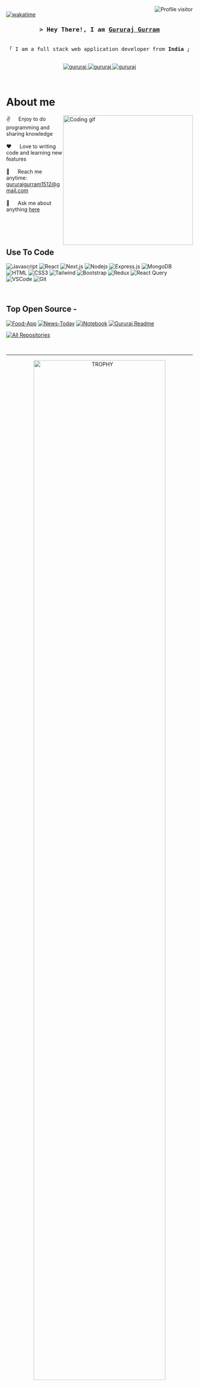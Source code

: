 <a href="https://komarev.com/ghpvc/?username=gururaj1512">
  <img align="right" src="https://komarev.com/ghpvc/?username=gururaj1512&label=Visitors&color=0e75b6&style=flat" alt="Profile visitor" />
</a>


[![wakatime](https://wakatime.com/badge/user/018ea020-c9a5-4d2b-b665-16ae826093bc.svg)](https://wakatime.com/@artemis_09)

<!-- Intro  -->
<h3 align="center">
        <samp>&gt; Hey There!, I am
                <b><a target="_blank" href="https://gururaj1512.com">Gururaj Gurram</a></b>
        </samp>
</h3>


<p align="center"> 
  <samp>
    <br>
    「 I am a full stack web application developer from <b>India</b> 」
    <br>
    <br>
  </samp>
</p>

<p align="center">
 <a href="https://gururaj1512" target="blank">
  <img src="https://img.shields.io/badge/Website-DC143C?style=for-the-badge&logo=medium&logoColor=white" alt="gururaj" />
 </a>
 <a href="https://www.linkedin.com/in/gururaj-gurram-58b625276/" target="_blank">
  <img src="https://img.shields.io/badge/LinkedIn-0077B5?style=for-the-badge&logo=linkedin&logoColor=white" alt="gururaj"/>
 </a>
 <a href="https://www.instagram.com/gururajgurram_09/" target="_blank">
  <img src="https://img.shields.io/badge/Instagram-fe4164?style=for-the-badge&logo=instagram&logoColor=white" alt="gururaj" />
 </a>
</p>
<br />

<!-- About Section -->
 # About me
 
<p>
 <img align="right" width="350" src="/assets/programmer.gif" alt="Coding gif" />
  
 ✌️ &emsp; Enjoy to do programming and sharing knowledge <br/><br/>
 ❤️ &emsp; Love to writing code and learning new features<br/><br/>
 📧 &emsp; Reach me anytime: gururajgurram1512@gmail.com<br/><br/>
 💬 &emsp; Ask me about anything [here](https://github.com/gururaj1512/gururaj1512/issues)

</p>

<br/>
<br/>
<br/>

## Use To Code

![Javascript](https://img.shields.io/badge/Javascript-F0DB4F?style=for-the-badge&labelColor=black&logo=javascript&logoColor=F0DB4F)
![React](https://img.shields.io/badge/-React-61DBFB?style=for-the-badge&labelColor=black&logo=react&logoColor=61DBFB)
![Next.js](https://img.shields.io/badge/next.js-000000?style=for-the-badge&logo=nextdotjs&logoColor=white)
![Nodejs](https://img.shields.io/badge/Nodejs-3C873A?style=for-the-badge&labelColor=black&logo=node.js&logoColor=3C873A)
![Express.js](https://img.shields.io/badge/Express.js-000000?style=for-the-badge&logo=express&logoColor=white)
![MongoDB](https://img.shields.io/badge/MongoDB-4EA94B?style=for-the-badge&logo=mongodb&logoColor=white)
![HTML](https://img.shields.io/badge/HTML5-E34F26?style=for-the-badge&logo=html5&logoColor=white)
![CSS3](https://img.shields.io/badge/CSS3-1572B6?style=for-the-badge&logo=css3&logoColor=white)
![Tailwind](https://img.shields.io/badge/Tailwind_CSS-092749?style=for-the-badge&logo=tailwindcss&logoColor=06B6D4&labelColor=000000)
![Bootstrap](https://img.shields.io/badge/Bootstrap-563D7C?style=for-the-badge&logo=bootstrap&logoColor=white)
![Redux](https://img.shields.io/badge/Redux-593D88?style=for-the-badge&logo=redux&logoColor=white)
![React Query](https://img.shields.io/badge/-React_Query-FF4154?style=for-the-badge&logo=react%20query&logoColor=white)
![VSCode](https://img.shields.io/badge/Visual_Studio-0078d7?style=for-the-badge&logo=visual%20studio&logoColor=white)
![Git](https://img.shields.io/badge/Git-F05032?style=for-the-badge&logo=git&logoColor=white)

<br/>

## Top Open Source -
[![Food-App](https://github-readme-stats.vercel.app/api/pin/?username=gururaj1512&repo=Food-App&border_color=7F3FBF&bg_color=0D1117&title_color=C9D1D9&text_color=8B949E&icon_color=7F3FBF)](https://github.com/gururaj1512/Food-App)
[![News-Today](https://github-readme-stats.vercel.app/api/pin/?username=gururaj1512&repo=News-Today&border_color=7F3FBF&bg_color=0D1117&title_color=C9D1D9&text_color=8B949E&icon_color=7F3FBF)](https://github.com/gururaj1512/News-Today)
[![iNotebook](https://github-readme-stats.vercel.app/api/pin/?username=gururaj1512&repo=iNotebook&border_color=7F3FBF&bg_color=0D1117&title_color=C9D1D9&text_color=8B949E&icon_color=7F3FBF)](https://github.com/gururaj1512/iNotebook)
[![Gururaj Readme](https://github-readme-stats.vercel.app/api/pin/?username=gururaj1512&repo=gururaj1512&border_color=7F3FBF&bg_color=0D1117&title_color=C9D1D9&text_color=8B949E&icon_color=7F3FBF)](https://github.com/gururaj1512/gururaj1512)

<p align="left">
  <a href="https://github.com/gururaj1512?tab=repositories" target="_blank"><img alt="All Repositories" title="All Repositories" src="https://img.shields.io/badge/-All%20Repos-2962FF?style=for-the-badge&logo=koding&logoColor=white"/></a>
</p>

<br/>
<hr/>
<!--- trophy (start) -->
<div align="center">
  <a href="https://github.com/ryo-ma/github-profile-trophy" title="Go to Source">
      <img align="center" width="84%" src="https://github-profile-trophy.vercel.app/?username=1010nishant&amp;theme=radical&amp;row=1&amp;column=7&amp;margin-h=15&amp;margin-w=5&amp;no-bg=true" alt="TROPHY">
    </a>
</div>
<!--- trophy (start) -->
<hr/>
<br/>

<p align="center">
  <a href="https://github.com/gururaj1512">
    <img src="https://github-readme-streak-stats.herokuapp.com/?user=gururaj1512&theme=radical&border=7F3FBF&background=0D1117" alt="Gururaj's GitHub streak"/>
  </a>
</p>

<p align="center">
  <a href="https://github.com/gururaj1512">
    <img src="https://github-profile-summary-cards.vercel.app/api/cards/profile-details?username=gururaj1512&theme=radical" alt="Gururaj's GitHub Contribution"/>
  </a>
</p>

<a> 
    <a href="https://github.com/gururaj1512"><img alt="Gururaj's Github Stats" src="https://denvercoder1-github-readme-stats.vercel.app/api?username=gururaj1512&show_icons=true&count_private=true&theme=react&border_color=7F3FBF&bg_color=0D1117&title_color=F85D7F&icon_color=F8D866" height="192px" width="49.5%"/></a>
  <a href="https://github.com/gururaj1512"><img alt="Gururaj's Top Languages" src="https://denvercoder1-github-readme-stats.vercel.app/api/top-langs/?username=gururaj1512&langs_count=8&layout=compact&theme=react&border_color=7F3FBF&bg_color=0D1117&title_color=F85D7F&icon_color=F8D866" height="192px" width="49.5%"/></a>
  <br/>
</a>


![Gururaj's Graph](https://github-readme-activity-graph.vercel.app/graph?username=gururaj1512&custom_title=Gururaj's%20GitHub%20Activity%20Graph&bg_color=0D1117&color=7F3FBF&line=7F3FBF&point=7F3FBF&area_color=FFFFFF&title_color=FFFFFF&area=true)
